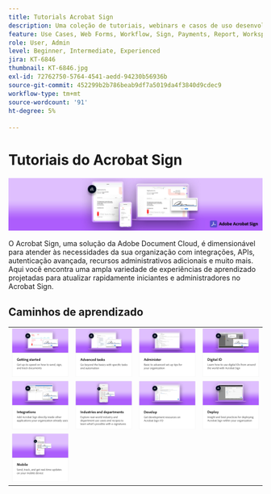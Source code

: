 ```yaml
---
title: Tutorials Acrobat Sign
description: Uma coleção de tutoriais, webinars e casos de uso desenvolvidos para disponibilizar rapidamente para iniciantes e administradores o Acrobat Sign
feature: Use Cases, Web Forms, Workflow, Sign, Payments, Report, Workspace, Deadline, Administration, Digital ID, Form, Integrations, Mobile, Skill Builder
role: User, Admin
level: Beginner, Intermediate, Experienced
jira: KT-6846
thumbnail: KT-6846.jpg
exl-id: 72762750-5764-4541-aedd-94230b56936b
source-git-commit: 452299b2b786beab9df7a5019da4f3840d9cdec9
workflow-type: tm+mt
source-wordcount: '91'
ht-degree: 5%

---
```


# Tutoriais do Acrobat Sign

![Imagem principal do Acrobat Sign](assets/Hero_Sign.jpg)

O Acrobat Sign, uma solução da Adobe Document Cloud, é dimensionável para atender às necessidades da sua organização com integrações, APIs, autenticação avançada, recursos administrativos adicionais e muito mais. Aqui você encontra uma ampla variedade de experiências de aprendizado projetadas para atualizar rapidamente iniciantes e administradores no Acrobat Sign.

<div id="recs-overview-body-1"></div>
<div id="recs-overview-body-2"></div>
<div id="recs-overview-body-3"></div>
<div id="recs-overview-body-4"></div>
<div id="recs-overview-body-5"></div>
<div id="recs-overview-body-6"></div>

## Caminhos de aprendizado

<table style="table-layout:fixed">
<tr>
  <td>
    <a href="sign-beginner-tutorials/beginner-users-overview.md">
      <img alt="Introdução" src="assets/AS_Title_Getting-Started.png" />
    </a>
  </td>
  <td>
    <a href="sign-advanced-users/advanced-users-overview.md">
      <img alt="Tarefas avançadas" src="assets/AS_Title_Advanced.png" />
    </a>
  </td>  
  <td>
    <a href="admin/intro-admin-overview.md">
      <img alt="Administrar" src="assets/AS_Title_Administer.png" />
    </a>
  </td>
  <td>
    <a href="digitalid/digitalid-overview.md">
      <img alt="ID digital" src="assets/AS_Title_DigitalID.png" />
    </a>
  </td>
</tr>
<tr>
  <td>
    <a href="integrations/integrations-overview.md">
      <img alt="Integrações" src="assets/AS_Title_Integrate.png" />
    </a>
  </td>
  <td>
    <a href="sign-usecase/expand-inspire-overview.md">
      <img alt="Setores e departamentos" src="assets/AS_Title_Industry.png" />
    </a>
  </td>
  <td>
    <a href="develop/develop-overview.md">
      <img alt="Desenvolver" src="assets/AS_Title_Develop.png" />
    </a>
  </td>
   <td>
    <a href="deploy-overview.md">
      <img alt="Implantar" src="assets/AS_Title_Deploy.png" />
    </a>
  </td>
</tr>
<tr>
  <td>
    <a href="mobile/mobile-overview.md">
      <img alt="Dispositivos móveis" src="assets/AS_Title_Mobile.png" />
    </a>
  </td>  
</tr>
</table>
